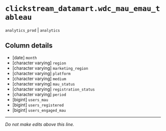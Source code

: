 # `clickstream_datamart.wdc_mau_emau_tableau`
`analytics_prod` | `analytics`

## Column details
* [date]      `month`
* [character varying] `region`
* [character varying] `marketing_region`
* [character varying] `platform`
* [character varying] `medium`
* [character varying] `mau_status`
* [character varying] `registration_status`
* [character varying] `period`
* [bigint]    `users_mau`
* [bigint]    `users_registered`
* [bigint]    `users_engaged_mau`

-------------------------------------------------------------------------------
*Do not make edits above this line.*
